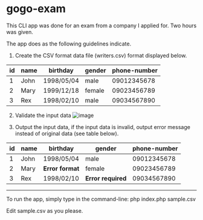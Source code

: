 # gogo-exam

This CLI app was done for an exam from a company I applied for.
Two hours was given.

The app does as the following guidelines indicate.
1. Create the CSV format data file (writers.csv) format displayed below.

| id | name | birthday   | gender | phone-number |
|----|------|------------|--------|--------------|
| 1  | John | 1998/05/04 | male   | 09012345678  |
| 2  | Mary | 1999/12/18 | female | 09023456789  |
| 3  | Rex  | 1998/02/10 | male   | 09034567890  |

2. Validate the input data
![image](https://user-images.githubusercontent.com/55343444/172079126-5573f617-eabe-4478-bc5c-3af8c33dd5fa.png)

4. Output the input data, if the input data is invalid, output error message instead of original data
(see table below).

| id | name | birthday   | gender | phone-number |
|----|------|------------|--------|--------------|
| 1  | John | 1998/05/04 | male   | 09012345678  |
| 2  | Mary | __Error format__ | female | 09023456789  |
| 3  | Rex  | 1998/02/10 | __Error required__   | 09034567890  |

---

To run the app, simply type in the command-line:
php index.php sample.csv

Edit sample.csv as you please.
